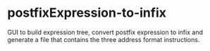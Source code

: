 # postfixExpression-to-infix

GUI to build expression tree, convert postfix expression to infix and generate a file that contains the three address format instructions.
